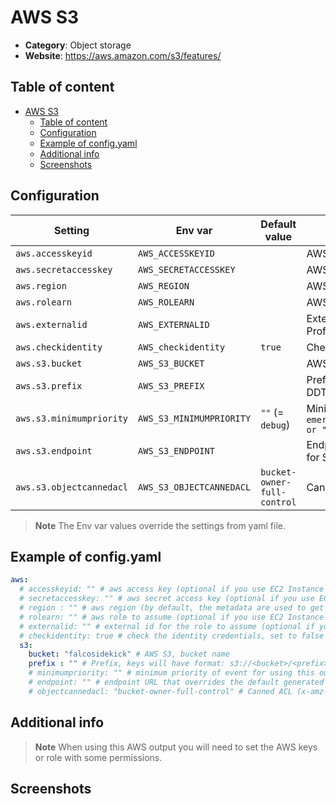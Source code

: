 # AWS S3

- **Category**: Object storage
- **Website**: https://aws.amazon.com/s3/features/

## Table of content

- [AWS S3](#aws-s3)
  - [Table of content](#table-of-content)
  - [Configuration](#configuration)
  - [Example of config.yaml](#example-of-configyaml)
  - [Additional info](#additional-info)
  - [Screenshots](#screenshots)

## Configuration

| Setting                  | Env var                  | Default value               | Description                                                                                                                         |
|--------------------------|--------------------------|-----------------------------|-------------------------------------------------------------------------------------------------------------------------------------|
| `aws.accesskeyid`        | `AWS_ACCESSKEYID`        |                             | AWS access key (optional if you use EC2 Instance Profile)                                                                           |
| `aws.secretaccesskey`    | `AWS_SECRETACCESSKEY`    |                             | AWS secret access key (optional if you use EC2 Instance Profile)                                                                    |
| `aws.region`             | `AWS_REGION`             |                             | AWS region (by default, the metadata are used to get it)                                                                            |
| `aws.rolearn`            | `AWS_ROLEARN`            |                             | AWS role to assume (optional if you use EC2 Instance Profile)                                                                       |
| `aws.externalid`         | `AWS_EXTERNALID`         |                             | External id for the role to assume (optional if you use EC2 Instance Profile)                                                       |
| `aws.checkidentity`      | `AWS_checkidentity`      | `true`                      | Check the identity credentials, set to false for locale developments                                                                |
| `aws.s3.bucket`          | `AWS_S3_BUCKET`          |                             | AWS S3 bucket name, if not empty, AWS S3 output is **enabled**                                                                      |
| `aws.s3.prefix`          | `AWS_S3_PREFIX`          |                             | Prefix, keys will have format: s3://<bucket>/<prefix>/YYYY-MM-DD/YYYY-MM-DDTHH:mm:ss.s+01:00.json                                   |
| `aws.s3.minimumpriority` | `AWS_S3_MINIMUMPRIORITY` | `""` (= `debug`)            | Minimum priority of event for using this output, order is `emergency,alert,critical,error,warning,notice,informational,debug or ""` |
| `aws.s3.endpoint`        | `AWS_S3_ENDPOINT`        |                             | Endpoint URL that overrides the default generated endpoint, use this for S3 compatible APIs                                         |
| `aws.s3.objectcannedacl` | `AWS_S3_OBJECTCANNEDACL` | `bucket-owner-full-control` | Canned ACL (`x-amz-acl`) to use when creating the object                                                                            |

> **Note**
The Env var values override the settings from yaml file.

## Example of config.yaml

```yaml
aws:
  # accesskeyid: "" # aws access key (optional if you use EC2 Instance Profile)
  # secretaccesskey: "" # aws secret access key (optional if you use EC2 Instance Profile)
  # region : "" # aws region (by default, the metadata are used to get it)
  # rolearn: "" # aws role to assume (optional if you use EC2 Instance Profile)
  # externalid: "" # external id for the role to assume (optional if you use EC2 Instance Profile)
  # checkidentity: true # check the identity credentials, set to false for locale developments (default: true)
  s3:
    bucket: "falcosidekick" # AWS S3, bucket name
    prefix : "" # Prefix, keys will have format: s3://<bucket>/<prefix>/YYYY-MM-DD/YYYY-MM-DDTHH:mm:ss.s+01:00.json
    # minimumpriority: "" # minimum priority of event for using this output, order is emergency|alert|critical|error|warning|notice|informational|debug or "" (default)
    # endpoint: "" # endpoint URL that overrides the default generated endpoint, use this for S3 compatible APIs
    # objectcannedacl: "bucket-owner-full-control" # Canned ACL (x-amz-acl) to use when creating the object
```

## Additional info

> **Note**
When using this AWS output you will need to set the AWS keys or role with some permissions.

## Screenshots
